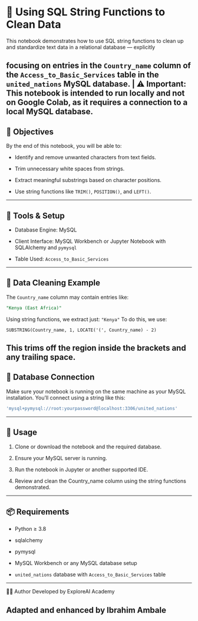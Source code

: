 # 🧹 Using SQL String Functions to Clean Data
This notebook demonstrates how to use SQL string functions to clean up and standardize text data in a relational database — explicitly 

focusing on entries in the `Country_name` column of the `Access_to_Basic_Services` table in the `united_nations` MySQL database.
| ⚠️ Important: This notebook is intended to run locally and not on Google Colab, as it requires a connection to a local MySQL database.
---
## 🎯 Objectives
By the end of this notebook, you will be able to:

  - Identify and remove unwanted characters from text fields.
  
  - Trim unnecessary white spaces from strings.
  
  - Extract meaningful substrings based on character positions.
  
  - Use string functions like `TRIM()`, `POSITION()`, and `LEFT()`.
---
## 🧰 Tools & Setup
  - Database Engine: MySQL
  
  - Client Interface: MySQL Workbench or Jupyter Notebook with SQLAlchemy and `pymysql`
  
  - Table Used: `Access_to_Basic_Services`
---
## 🧪 Data Cleaning Example
The `Country_name` column may contain entries like:
```sql
"Kenya (East Africa)"
```
Using string functions, we extract just:
`"Kenya"`
To do this, we use:
```
SUBSTRING(Country_name, 1, LOCATE('(', Country_name) - 2)
```
This trims off the region inside the brackets and any trailing space.
---
## 🔌 Database Connection
Make sure your notebook is running on the same machine as your MySQL installation. You’ll connect using a string like this:
```sql
'mysql+pymysql://root:yourpassword@localhost:3306/united_nations'
```
---
## 📝 Usage
  1. Clone or download the notebook and the required database.
  
  2. Ensure your MySQL server is running.
  
  3. Run the notebook in Jupyter or another supported IDE.
  
  4. Review and clean the Country_name column using the string functions demonstrated.
---
## 📦 Requirements
  - Python ≥ 3.8
  
  - sqlalchemy
  
  - pymysql
  
  - MySQL Workbench or any MySQL database setup
  
  - `united_nations` database with `Access_to_Basic_Services` table
---
👨‍💻 Author
Developed by ExploreAI Academy

Adapted and enhanced by Ibrahim Ambale
---




